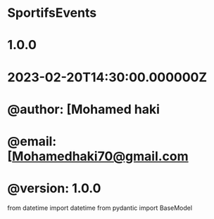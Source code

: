 # SportifsEvents
# 1.0.0
# 2023-02-20T14:30:00.000000Z
#
# @author: [Mohamed haki
# @email: [Mohamedhaki70@gmail.com
# @version: 1.0.0
from datetime import datetime
from pydantic import BaseModel
